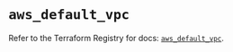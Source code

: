 # `aws_default_vpc`

Refer to the Terraform Registry for docs: [`aws_default_vpc`](https://registry.terraform.io/providers/hashicorp/aws/4.67.0/docs/resources/default_vpc).
